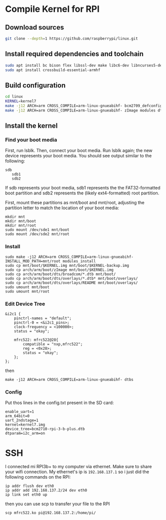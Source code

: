 # Compile Kernel for RPI
## Download sources
```sh
git clone --depth=1 https://github.com/raspberrypi/linux.git
```

## Install required dependencies and toolchain
```sh
sudo apt install bc bison flex libssl-dev make libc6-dev libncurses5-dev
sudo apt install crossbuild-essential-armhf
```

## Build configuration
```sh
cd linux
KERNEL=kernel7
make -j12 ARCH=arm CROSS_COMPILE=arm-linux-gnueabihf- bcm2709_defconfig
make -j12 ARCH=arm CROSS_COMPILE=arm-linux-gnueabihf- zImage modules dtbs
```

## Install the kernel
### Find your boot media
First, run lsblk. Then, connect your boot media. Run lsblk again; the new device represents your boot media. You should see output similar to the following:
```
sdb
   sdb1
   sdb2
```

If sdb represents your boot media, sdb1 represents the the FAT32-formatted boot partition and sdb2 represents the (likely ext4-formatted) root partition.

First, mount these partitions as mnt/boot and mnt/root, adjusting the partition letter to match the location of your boot media:
```
mkdir mnt
mkdir mnt/boot
mkdir mnt/root
sudo mount /dev/sde1 mnt/boot
sudo mount /dev/sde2 mnt/root
```

### Install
```
sudo make -j12 ARCH=arm CROSS_COMPILE=arm-linux-gnueabihf- INSTALL_MOD_PATH=mnt/root modules_install
sudo cp mnt/boot/$KERNEL.img mnt/boot/$KERNEL-backup.img
sudo cp arch/arm/boot/zImage mnt/boot/$KERNEL.img
sudo cp arch/arm/boot/dts/broadcom/*.dtb mnt/boot/
sudo cp arch/arm/boot/dts/overlays/*.dtb* mnt/boot/overlays/
sudo cp arch/arm/boot/dts/overlays/README mnt/boot/overlays/
sudo umount mnt/boot
sudo umount mnt/root
```

### Edit Device Tree
```
&i2c1 {
	pinctrl-names = "default";
	pinctrl-0 = <&i2c1_pins>;
	clock-frequency = <100000>;
	status = "okay";

	mfrc522: mfrc522@28{
		compatible = "nxp,mfrc522";
		reg = <0x28>;
		status = "okay";
	};
};
```
then
```
make -j12 ARCH=arm CROSS_COMPILE=arm-linux-gnueabihf- dtbs
```

### Config
Put thos lines in the config.txt present in the SD card:
```
enable_uart=1
arm_64bit=0
uart_2ndstage=1
kernel=kernel7.img
device_tree=bcm2710-rpi-3-b-plus.dtb
dtparam=i2c_arm=on
```

# SSH

I connected mi RPI3b+ to my computer via ethernet. Make sure to share your wifi connection.
My ethernet's ip is `192.168.137.1` so i just did the following commands on the RPI:
```
ip addr flush dev eth0
ip addr add 192.168.137.2/24 dev eth0
ip link set eth0 up
```

then you can use scp to transfer your file to the RPI
```
scp mfrc522.ko pi@192.168.137.2:/home/pi/
```
